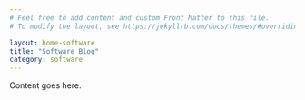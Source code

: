 ```yaml
---
# Feel free to add content and custom Front Matter to this file.
# To modify the layout, see https://jekyllrb.com/docs/themes/#overriding-theme-defaults

layout: home-software
title: "Software Blog"
category: software
---
```


Content goes here.
